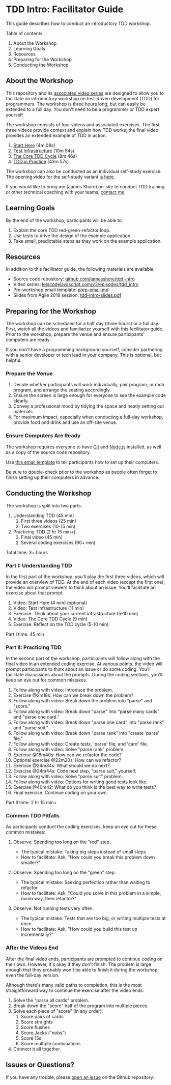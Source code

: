 # TDD Intro: Facilitator Guide

This guide describes how to conduct an introductory TDD workshop.

Table of contents:

1. About the Workshop
2. Learning Goals
3. Resources
4. Preparing for the Workshop
5. Conducting the Workshop


## About the Workshop

This repository and its [associated video series](https://www.letscodejavascript.com/v3/episodes/tdd_intro) are designed to allow you to facilitate an introductory workshop on test-driven development (TDD) for programmers. The workshop is three hours long, but can easily be extended to a full day. You don't need to be a programmer or TDD expert yourself.

The workshop consists of four videos and associated exercises. The first three videos provide context and explain how TDD works; the final video provides an extended example of TDD in action.

1. [Start Here](https://www.letscodejavascript.com/v3/comments/tdd_intro/2) (4m 08s)
2. [Test Infrastructure](https://www.letscodejavascript.com/v3/comments/tdd_intro/3) (10m 54s)
3. [The Core TDD Cycle](https://www.letscodejavascript.com/v3/comments/tdd_intro/4) (8m 46s)
4. [TDD in Practice](https://www.letscodejavascript.com/v3/comments/tdd_intro/5) (43m 57s)

The workshop can also be conducted as an individual self-study exercise. The opening video for the self-study variant [is here](https://www.letscodejavascript.com/v3/comments/tdd_intro/1).

If you would like to bring me (James Shore) on-site to conduct TDD training or other technical coaching with your teams, [contact me](https://www.jamesshore.com/Consulting/Contact.html).


## Learning Goals

By the end of the workshop, participants will be able to:

1. Explain the core TDD red-green-refactor loop.
2. Use tests to drive the design of the example application.
3. Take small, predictable steps as they work on the example application.


## Resources

In addition to this facilitator guide, the following materials are available:

* Source code repository: [github.com/jamesshore/tdd-intro](https://github.com/jamesshore/tdd-intro/)
* Video series: [letscodejavascript.com/v3/episodes/tdd_intro](https://www.letscodejavascript.com/v3/episodes/tdd_intro)
* Pre-workshop email template: [prep-email.md](https://github.com/jamesshore/tdd-intro/blob/facilitator/facilitator/prep-email.md)
* Slides from Agile 2019 session: [tdd-intro-slides.pdf](https://github.com/jamesshore/tdd-intro/blob/facilitator/facilitator/tdd-intro-slides.pdf)


## Preparing for the Workshop

The workshop can be scheduled for a half day (three hours) or a full day. First, watch all the videos and familiarize yourself with this facilitator guide. Prior to the workshop, prepare the venue and ensure participants' computers are ready.

If you don't have a programming background yourself, consider partnering with a senior developer or tech lead in your company. This is optional, but helpful.

### Prepare the Venue

1. Decide whether participants will work individually, pair program, or mob program, and arrange the seating accordingly.
2. Ensure the screen is large enough for everyone to see the example code clearly.
3. Convey a professional mood by tidying the space and neatly setting out materials.
4. For maximum impact, especially when conducting a full-day workshop, provide food and drink and use an off-site venue.

### Ensure Computers Are Ready

The workshop requires everyone to have [Git](https://git-scm.com/) and [Node.js](https://nodejs.org/en/) installed, as well as a copy of the source code repository.

Use [this email template](https://github.com/jamesshore/tdd-intro/blob/facilitator/facilitator/prep-email.md) to tell participants how to set up their computers.

Be sure to double-check prior to the workshop as people often forget to finish setting up their computers in advance.


## Conducting the Workshop

The workshop is split into two parts:

1. Understanding TDD (45 min)
	1. First three videos (25 min)
	2. Two exercises (10-15 min)
2. Practicing TDD (2 hr 15 min+)
	1. Final video (45 min)
	2. Several coding exercises (90+ min)

Total time: 3+ hours

### Part I: Understanding TDD

In the first part of the workshop, you'll play the first three videos, which will provide an overview of TDD. At the end of each video (except the first one), the video will prompt viewers to think about an issue. You'll facilitate an exercise about that prompt.

1. Video: Start Here (4 min) (optional)
2. Video: Test Infrastructure (11 min)
3. Exercise: Think about your current infrastructure (5-10 min)
4. Video: The Core TDD Cycle (9 min)
5. Exercise: Reflect on the TDD cycle (5-10 min)

Part I time: 45 min

### Part II: Practicing TDD

In the second part of the workshop, participants will follow along with the final video in an extended coding exercise. At various points, the video will prompt participants to think about an issue or do some coding. You'll facilitate discussions about the prompts. During the coding sections, you'll keep an eye out for common mistakes.

1. Follow along with video: Introduce the problem.
2. Exercise @2m18s: How can we break down the problem?
3. Follow along with video: Break down the problem into "parse" and "score."
4. Follow along with video: Break down "parse" into "parse many cards" and "parse one card."
5. Follow along with video: Break down "parse one card" into "parse rank" and "parse suit."
6. Follow along with video: Break down "parse rank" into "create 'parse' file."
7. Follow along with video: Create tests, 'parse' file, and 'card' file.
8. Follow along with video: Solve "parse rank" problem.
9. Exercise @18m40s: How can we refactor the code?
10. Optional exercise @22m20s: How can we refactor?
11. Exercise @24m34s: What should we do next?
12. Exercise @24m44s: Code next step, "parse suit," yourself.
13. Follow along with video: Solve "parse suit" problem.
13. Follow along with video: Options for writing good tests look like.
14. Exercise @40m42: What do you think is the best way to write tests?
15. Final exercise: Continue coding on your own.

Part II time: 2 hr 15 min+

### Common TDD Pitfalls

As participants conduct the coding exercises, keep an eye out for these common mistakes:

1. Observe: Spending too long on the "red" step.
	* The typical mistake: Taking big steps instead of small steps
	* How to facilitate: Ask, "How could you break this problem down smaller?"

2. Observe: Spending too long on the "green" step.
	* The typical mistake: Seeking perfection rather than waiting to refactor
	* How to facilitate: Ask, "Could you solve in this problem in a simple, dumb way, then refactor?"

3. Observe: Not running tests very often.
	* The typical mistake: Tests that are too big, or writing multiple tests at once
	* How to facilitate: Ask, "How could you build this test up incrementally?"

### After the Videos End

After the final video ends, participants are prompted to continue coding on their own. However, it's okay if they don't finish. The problem is large enough that they probably won't be able to finish it during the workshop, even the full-day version.

Although there's many valid paths to completion, this is the most straightforward way to continue the exercise after the video ends:

1. Solve the "parse all cards" problem.
2. Break down the "score" half of the program into multiple pieces.
3. Solve each piece of "score" (in any order):
	1. Score pairs of cards
	2. Score straights
	3. Score flushes
	4. Score Jacks ("nobs")
	5. Score 15s
	6. Score multiple combinations
4. Connect it all together.


## Issues or Questions?

If you have any trouble, please [open an issue](https://github.com/jamesshore/tdd-intro/issues) on the Github repository.


